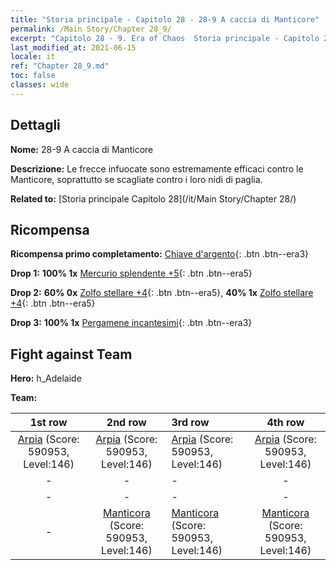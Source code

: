 ```yaml
---
title: "Storia principale - Capitolo 28 - 28-9 A caccia di Manticore"
permalink: /Main Story/Chapter 28_9/
excerpt: "Capitolo 28 - 9. Era of Chaos  Storia principale - Capitolo 28_9. 28-9 A caccia di Manticore"
last_modified_at: 2021-06-15
locale: it
ref: "Chapter 28_9.md"
toc: false
classes: wide
---
```


## Dettagli

 **Nome:** 28-9 A caccia di Manticore

 **Descrizione:** Le frecce infuocate sono estremamente efficaci contro le Manticore, soprattutto se scagliate contro i loro nidi di paglia.

 **Related to:** [Storia principale Capitolo 28](/it/Main Story/Chapter 28/)

## Ricompensa

 **Ricompensa primo completamento:** [Chiave d'argento](/ItemsIT/con_693/){: .btn .btn--era3}

 **Drop 1:** **100% 1x** [Mercurio splendente +5](/ItemsIT/mat_98/){: .btn .btn--era5}

 **Drop 2:** **60% 0x** [Zolfo stellare +4](/ItemsIT/mat_92/){: .btn .btn--era5}, **40% 1x** [Zolfo stellare +4](/ItemsIT/mat_92/){: .btn .btn--era5}

 **Drop 3:** **100% 1x** [Pergamene incantesimi](/ItemsIT/con_694/){: .btn .btn--era3}


## Fight against Team
 **Hero:** h_Adelaide

 **Team:**


  | 1st row | 2nd row | 3rd row | 4th row |
  |:----:|:----:|:----|:----:|
  | [Arpia](/it/units/Harpy/) (Score: 590953, Level:146)  | [Arpia](/it/units/Harpy/) (Score: 590953, Level:146)  | [Arpia](/it/units/Harpy/) (Score: 590953, Level:146)  | [Arpia](/it/units/Harpy/) (Score: 590953, Level:146)  |
  | - | - | - | - |
  | - | - | - | - |
  | - | [Manticora](/it/units/Manticore/) (Score: 590953, Level:146)  | [Manticora](/it/units/Manticore/) (Score: 590953, Level:146)  | [Manticora](/it/units/Manticore/) (Score: 590953, Level:146)  |


